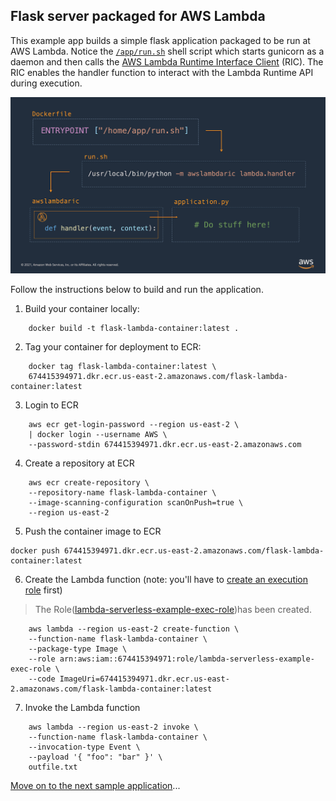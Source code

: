 ## Flask server packaged for AWS Lambda

This example app builds a simple flask application packaged to be run at AWS Lambda. Notice the [`/app/run.sh`](./app/run.sh) shell script which starts gunicorn as a daemon and then calls the [AWS Lambda Runtime Interface Client](https://github.com/aws/aws-lambda-python-runtime-interface-client) (RIC). The RIC enables the handler function to interact with the Lambda Runtime API during execution.

![Application Flow](./appflow.png)

Follow the instructions below to build and run the application.

1. Build your container locally:
```
    docker build -t flask-lambda-container:latest .
```

2. Tag your container for deployment to ECR:
```
    docker tag flask-lambda-container:latest \
    674415394971.dkr.ecr.us-east-2.amazonaws.com/flask-lambda-container:latest
```

3. Login to ECR
```
    aws ecr get-login-password --region us-east-2 \
    | docker login --username AWS \
    --password-stdin 674415394971.dkr.ecr.us-east-2.amazonaws.com
```

4. Create a repository at ECR

```
    aws ecr create-repository \
    --repository-name flask-lambda-container \
    --image-scanning-configuration scanOnPush=true \
    --region us-east-2
```

5. Push the container image to ECR
```
docker push 674415394971.dkr.ecr.us-east-2.amazonaws.com/flask-lambda-container:latest
```

6. Create the Lambda function
   (note: you'll have to [create an execution role](https://docs.aws.amazon.com/lambda/latest/dg/lambda-intro-execution-role.html) first)

>The Role([lambda-serverless-example-exec-role](https://us-east-1.console.aws.amazon.com/iamv2/home?region=us-east-2#/roles/details/lambda-serverless-example-exec-role?section=permissions))has been created. 
```
    aws lambda --region us-east-2 create-function \
    --function-name flask-lambda-container \
    --package-type Image \
    --role arn:aws:iam::674415394971:role/lambda-serverless-example-exec-role \
    --code ImageUri=674415394971.dkr.ecr.us-east-2.amazonaws.com/flask-lambda-container:latest
```

7. Invoke the Lambda function
```
    aws lambda --region us-east-2 invoke \
    --function-name flask-lambda-container \
    --invocation-type Event \
    --payload '{ "foo": "bar" }' \
    outfile.txt
```

[Move on to the next sample application](../3-flask-dual-deployment/README.md)...
